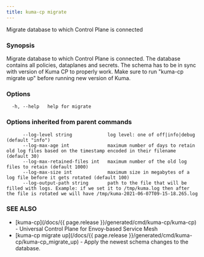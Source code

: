 ```yaml
---
title: kuma-cp migrate
---
```


Migrate database to which Control Plane is connected

### Synopsis

Migrate database to which Control Plane is connected. The database contains all policies, dataplanes and secrets. The schema has to be in sync with version of Kuma CP to properly work. Make sure to run "kuma-cp migrate up" before running new version of Kuma.

### Options

```
  -h, --help   help for migrate
```

### Options inherited from parent commands

```
      --log-level string             log level: one of off|info|debug (default "info")
      --log-max-age int              maximum number of days to retain old log files based on the timestamp encoded in their filename (default 30)
      --log-max-retained-files int   maximum number of the old log files to retain (default 1000)
      --log-max-size int             maximum size in megabytes of a log file before it gets rotated (default 100)
      --log-output-path string       path to the file that will be filled with logs. Example: if we set it to /tmp/kuma.log then after the file is rotated we will have /tmp/kuma-2021-06-07T09-15-18.265.log
```

### SEE ALSO

* [kuma-cp](/docs/{{ page.release }}/generated/cmd/kuma-cp/kuma-cp)	 - Universal Control Plane for Envoy-based Service Mesh
* [kuma-cp migrate up](/docs/{{ page.release }}/generated/cmd/kuma-cp/kuma-cp_migrate_up)	 - Apply the newest schema changes to the database.

